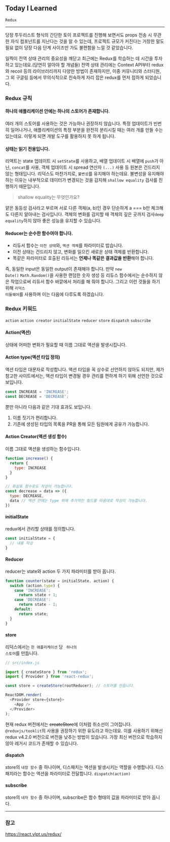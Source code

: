 ## Today I Learned

<code>Redux</code>

---

당장 투두리스트 형식의 간단한 토이 프로젝트를 진행해 보면서도 props 전송 시 무관한 자식 컴포넌트를 지난다는 것을 알 수 있는데, 프로젝트 규모가 커진다는 거창한 말도 필요 없이 당장 다음 단계 사이즈만 가도 불편함을 느낄 것 같았습니다.

일찍이 전역 상태 관리의 중요성을 깨닫고 최근에는 Redux를 학습하는 데 시간을 투자하고 있는데요.(당연히 알아야 할 개념들) 전역 상태 관리에는 Context API부터 redux와 recoil 등의 라이브러리까지 다양한 방법이 존재하지만, 이중 커뮤니티와 스터디원, 그 외 구글링 등에서 무의식적으로 친숙하게 자리 잡은 redux를 먼저 접하게 되었습니다.

### Redux 규칙

#### 하나의 애플리케이션 안에는 하나의 스토어가 존재합니다.

여러 개의 스토어를 사용하는 것은 가능하나 권장하지 않습니다. 특정 업데이트가 빈번히 일어나거나, 애플리케이션의 특정 부분을 완전히 분리시킬 때는 여러 개를 만들 수는 있는데요. 이렇게 되면 개발 도구를 활용하지 못 하게 됩니다.

#### 상태는 읽기 전용입니다.

리액트는 state 업데이트 시 <code>setState</code>를 사용하고, 배열 업데이트 시 배열에 <code>push</code>가 아닌, <code>concat</code>를 사용, 객체 업데이트 시 spread 연산자 <code>(...)</code> 사용 등 원본은 건드리지 않는 형태입니다. 리덕스도 마찬가지로, <code>불변성</code>를 유지해야 하는데요. 불변성을 유지해야 하는 이유는 내부적으로 데이터가 변경되는 것을 감지해 <code>shallow equality</code> 검사를 진행하기 때문입니다.

> shallow equality는 무엇인가요?

얕은 동등성 검사라고 부르며 서로 다른 객체(a, b)인 경우 단순하게 a === b만 체크해도 다른지 알아내는 검사입니다. 객체의 변화를 감지할 때 객체의 깊은 곳까지 검사<code>deep equality</code>하지 않아 좋은 성능을 유지할 수 있습니다.

#### Reducer는 순수한 함수여야 합니다.

- 리듀서 함수는 <code>이전 상태</code>와, <code>액션 객체</code>를 파라미터로 밥습니다.
- 이전 상태는 건드리지 않고, 변화를 일으킨 새로운 상태 객체를 반환합니다.
- 똑같은 파라미터로 호출된 리듀서는 **언제나 똑같은 결과값을 반환**해야 합니다.
  
즉, 동일한 input은 동일한 output이 존재해야 합니다. 만약 <code>new Date()</code> <code>Math.Random()</code>을 사용한 랜덤한 숫자 생성 등 리듀스 함수에서는 순수하지 않은 작업으로써 리듀서 함수 바깥에서 처리를 해 줘야 합니다. 그리고 이런 것들을 하기 위해 <code>리덕스 미들웨어</code>를 사용하며 이는 다음에 다루도록 하겠습니다.

### Redux 키워드

<code>action</code> <code>action creator</code> <code>initialState</code> <code>reducer</code> <code>store</code> <code>dispatch</code> <code>subscribe</code>

#### Action(액션)

상태에 어떠한 변화가 필요할 때 이름 그대로 액션을 발생시킵니다.

#### Action type(액션 타입 정의)

액션 타입은 대문자로 작성합니다. 액션 타입을 꼭 상수로 선언하지 않아도 되지만, 제가 참고한 사이트에서는, 액션 타입이 변경될 경우 관리를 편하게 하기 위해 선언한 것으로 보입니다.

```js
const INCREASE = 'INCREASE';
const DECREASE = 'DECREASE';
```

뿐만 아니라 다음과 같은 기대 효과도 보입니다.

1. 이름 짓기가 편리합니다.
2. 기존에 생성된 타입의 목록을 PR을 통해 모든 팀원에게 공유가 가능합니다.

#### Action Creator(액션 생성 함수)

이름 그대로 액션을 생성하는 함수입니다.

```js
function increase() {
  return {
    type: INCREASE
  }
}

// 화살표 함수로도 작성이 가능합니다.
const decrease = data => ({
  type: DECREASE,
  data // 액션 안에는 type 외에 추가적인 필드를 마음대로 작성이 가능합니다.
})
```

#### initialState

redux에서 관리할 상태를 정의합니다.

```js
const initialState = {
  // 내용 작성
}
```

#### Reducer

reducer는 state와 action 두 가지 파라미터를 받아 옵니다.

```js
function counter(state = initialState, action) {
  switch (action.type) {
    case 'INCREASE':
      return state + 1;
    case 'DECREASE':
      return state - 1;
    default:
      return state;
  }
}
```

#### store

리덕스에서는 <code>한 애플리케이션</code> 당 <code> 하나의 스토어</code>를 만듭니다.

```js
// src/index.js

import { createStore } from 'redux';
import { Provider } from 'react-redux';

const store = createStore(rootReducer); // 스토어를 만듭니다.

ReactDOM.render(
  <Provider store={store}>
    <App />
  </Provider>
);
```

현재 redux 버전에서는 ~~createStore~~에 이처럼 취소선이 그어집니다. <code>@reduxjs/tooklit</code>의 사용을 권장하기 위한 유도라고 하는데요. 이를 사용하기 위해선 redux v4.2.0 버전으로 버전을 낮추는 방법이 있습니다. 가장 최신 버전으로 학습하지 않아 레거시 코드가 존재할 수 있습니다.

#### dispatch

store의 <code>내장 함수</code> 중 하나이며, 디스패치는 액션을 발생시키는 역할을 수행합니다. 디스패치라는 함수는 액션을 파라미터로 전달합니다. <code>dispatch(action)</code>

#### subscribe

store의 <code>내자 함수</code> 중 하나이며, subscribe은 함수 형태의 값을 파라미터로 받아 옵니다.

---

### 참고
https://react.vlpt.us/redux/